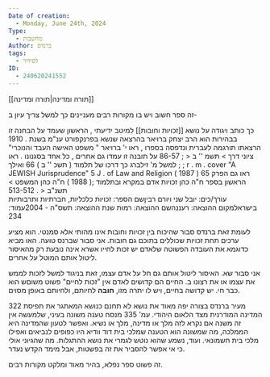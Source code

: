 ```yaml
---
Date of creation:
  - Monday, June 24th, 2024
Type:
  - מחשבות
Author: ברנדס
tags:
  - לסידור
ID:
  - 240620241552
---
```

[[תורה ומדינה|תורה ומדינה]]

זה ספר חשוב ויש בו מקורות רבים מעניינים כך למשל צריך עיון ב-


כך כותב ויגודה על נושא [[זכויות וחובות]]
	למיטב ידיעתי , הראשון שעמד על הבחנה זו בבהירות הוא הרב יצחק ברויאר בהרצאה שנשא בפרנקפורט ענ"מ בשנת . 1910 הרצאתו תורגמה לעברית ונדפסה בספרו , ראו י' ברויאר " משפט האישה העבד והנוכרי" ציוני דרך &gt; תשמ '' ב &lt; ; 86-57 על תובנה זו עמדו גם אחרים , כל אחד בסגנונו . ראו למשל מ' זילברג כך דרכו של תלמוד ( תשכ '' ב ) 66 ואילך ; ; r . m . cover "A JEWISH Jurisprudence" 5 J . of Law and Religion ( 1987 ) 65 ראו גם הפרק הראשון בספר ח"ה כהן זכויות אדם במקרא ובתלמוד ;( 1988 ) ח"ה כהן המשפט &gt; תשנ"ב &lt; . 513-512  
	עורך/כים: יובל שני ויורם רביןשם הספר: זכויות כלכליות, חברתיות ותרבותיות בישראלמקום ההוצאה: רעננהשם ההוצאה: רמות שנת ההוצאה: תשס"ה - 2004עמוד: 234


לעומת זאת ברנדס סבור שהיכוח בין זכויות וחובות אינו מהותי אלא סמנטי. הוא מציע ערכים תחת זכויות שכוללים בתוכם גם חובות.
אני סבור שברנס טועה.
האו מביא כדוגמא את העובדה הפשוטה שלאדם יש זכות לחייו אשרא אינה נובעת רק מהאיסור ליטול אותם המוטל על אחרים.

אני סבור שא. האיסור ליטול אותם גם חל על אדם עצמו, זאת בניגוד למשל לזכות לממש את עצמו או את רצונו
ב. החיים הם קדושים לאדם אין "זכות לחיים" פשוט משוםש הוא כבר חי. יש קדושה בחיים, ויש לו יתרה מזו, **חובה** לחיותם, ולחיותם באופן מסוים.


322 מעיר ברנדס בצורה יפה מאוד את נושא לא תחנם כנושא המאתגר את תפיסת המדינה המודרנית מצד הלאום היהודי.
עמ' 335 מנסח טענה משונה בעיני, שלמעשה אין זה משנה אם נקרא לזה מלך או מדינה, מלך או נשיא. ואפשר לטעון שהמדינה היא הממלכה, מה שמשונה הוא הטענה שמלכי בית דוד וודיא היו כפופים לנביאים ואפילו מלכי בית חשמונאי. ועוד, נשמע שהוא נוטש לגמרי את נושא ההתגלות. מה שהגיוני אולי כי אי אפשר להסביר את זה בפשטות, אבל מימד הקדש נעדר.



זה פשוט ספר נפלא, בהיר מאוד ומלקט מקורות רבים.